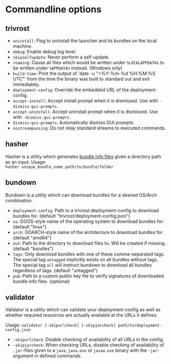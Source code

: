 # Commandline options

## trivrost
* `uninstall`: Flag to uninstall the launcher and its bundles on the local machine.
* `debug`: Enable debug log level.
* `skipselfupdate`: Never perform a self-update.
* `roaming`: Cause all files which would be written under `%LOCALAPPDATA%` to be written under `%APPDATA%` instead. (Windows only)
* `build-time`: Print the output of 'date -u "+%Y-%m-%d %H:%M:%S UTC"' from the time the binary was built to standard out and exit immediately.
* `deployment-config`: Override the embedded URL of the deployment-config.
* `accept-install`: Accept install prompt when it is dismissed. Use with `-dismiss-gui-prompts`.
* `accept-uninstall`: Accept uninstall prompt when it is dismissed. Use with `-dismiss-gui-prompts`.
* `dismiss-gui-prompts`: Automatically dismiss GUI prompts.
* `nostreampassing`: Do not relay standard streams to executed commands.

## hasher
Hasher is a utility which generates [bundle info files](walkthrough.md#Bundle-info) given a directory path as an input. Usage:  
`hasher unique_bundle_name path/to/bundle/folder`

## bundown
Bundown is a utility which can download bundles for a desired OS/Arch combination.

* `deployment-config`: Path to a trivrost deployment-config to download bundles for. (default "trivrost/deployment-config.json")
* `os`: GOOS-style name of the operating system to download bundles for. (default "linux")
* `arch`: GOARCH-style name of the architecture to download bundles for. (default "amd64")
* `out`: Path to the directory to download files to. Will be created if missing. (default "bundles")
* `tags`: Only download bundles with one of these comma-separated tags. The special tag `untagged` implicitly exists on all bundles without tags. The special tag `all` will instruct bundown to download all bundles regardless of tags. (default "untagged")
* `pub`: Path to a custom public key file to verify signatures of downloaded bundle info files. (optional)

## validator
Validator is a utility which can validate your deployment-config as well as whether required resources are actually available at the URLs it defines.

Usage: `validator [-skipurlcheck] [-skipjarcheck] path/to/deployment-config.json`

* `-skipurlcheck`: Disable checking of availability of all URLs in the config.
* `-skipjarcheck`: When checking URLs, disable checking of availability of `.jar`-files given to a `java`, `java.exe` or `javaw.exe` binary with the `-jar`-argument in defined commands.
